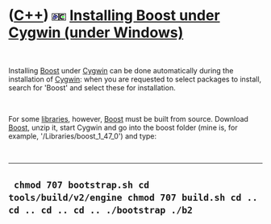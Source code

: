 
 

 

 

 

 

([C++](Cpp.md)) ![Boost](PicBoost.png)![Cygwin](PicCygwin.png) [Installing Boost under Cygwin (under Windows)](CppBoostInstallCygwin.md)
==========================================================================================================================================

 

Installing [Boost](CppBoost.md) under [Cygwin](CppCygwin.md) can be
done automatically during the installation of [Cygwin](CppCygwin.md):
when you are requested to select packages to install, search for 'Boost'
and select these for installation.

 

For some [libraries](CppLibraries.md), however, [Boost](CppBoost.md)
must be built from source. Download [Boost](CppBoost.md), unzip it,
start Cygwin and go into the boost folder (mine is, for example,
'/Libraries/boost\_1\_47\_0') and type:

 

  ----------------------------------------------------------------------------------------------------------------
  ` chmod 707 bootstrap.sh cd tools/build/v2/engine chmod 707 build.sh cd .. cd .. cd .. cd .. ./bootstrap ./b2`
  ----------------------------------------------------------------------------------------------------------------

 

 

 

 

 


